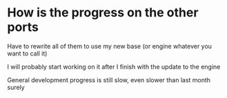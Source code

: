 # How is the progress on the other ports

Have to rewrite all of them to use my new base (or engine whatever you want to call it) 

I will probably start working on it after I finish with the update to the engine

General development progress is still slow, even slower than last month surely
